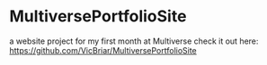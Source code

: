 # MultiversePortfolioSite
a website project for my first month at Multiverse
check it out here: https://github.com/VicBriar/MultiversePortfolioSite
